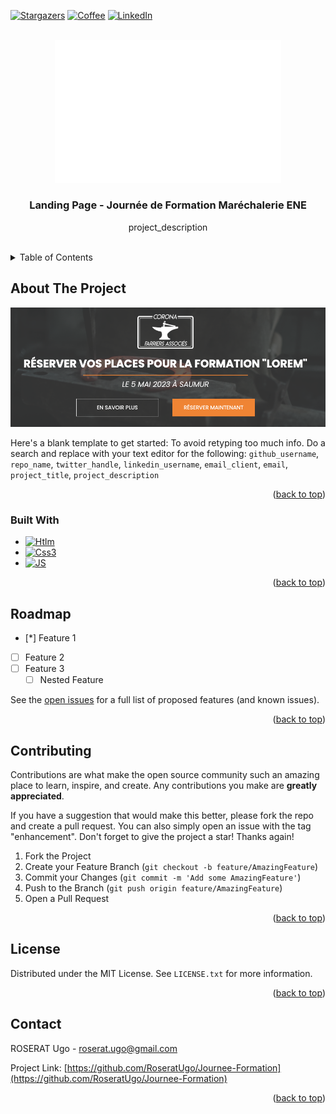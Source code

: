 <!-- Improved compatibility of back to top link: See: https://github.com/othneildrew/Best-README-Template/pull/73 -->
<a name="readme-top"></a>
<!--
*** Thanks for checking out the Best-README-Template. If you have a suggestion
*** that would make this better, please fork the repo and create a pull request
*** or simply open an issue with the tag "enhancement".
*** Don't forget to give the project a star!
*** Thanks again! Now go create something AMAZING! :D
-->



<!-- PROJECT SHIELDS -->
<!--
*** I'm using markdown "reference style" links for readability.
*** Reference links are enclosed in brackets [ ] instead of parentheses ( ).
*** See the bottom of this document for the declaration of the reference variables
*** for contributors-url, forks-url, etc. This is an optional, concise syntax you may use.
*** https://www.markdownguide.org/basic-syntax/#reference-style-links
-->
  [![Stargazers][stars-shield]][stars-url]
  [![Coffee][coffee-shield]][coffee-url]
  [![LinkedIn][linkedin-shield]][linkedin-url]

<!-- PROJECT LOGO -->
<br />
<div align="center">
  <a href="https://github.com/RoseratUgo/Journee-Formation">
    <img src="src/assets/images/logo.png" alt="Logo" width="362px" height="228.5px">
  </a>

<h3 align="center">Landing Page - Journée de Formation Maréchalerie ENE</h3>

  <p align="center">
    project_description
    <br />
    <br />
  </p>
</div>



<!-- TABLE OF CONTENTS -->
<details>
  <summary>Table of Contents</summary>
  <ol>
    <li>
      <a href="#about-the-project">About The Project</a>
      <ul>
        <li><a href="#built-with">Built With</a></li>
      </ul>
    </li>
    <li><a href="#roadmap">Roadmap</a></li>
    <li><a href="#license">License</a></li>
    <li><a href="#contact">Contact</a></li>
  </ol>
</details>



<!-- ABOUT THE PROJECT -->
## About The Project

[![Product Name Screen Shot][product-screenshot]]()

Here's a blank template to get started: To avoid retyping too much info. Do a search and replace with your text editor for the following: `github_username`, `repo_name`, `twitter_handle`, `linkedin_username`, `email_client`, `email`, `project_title`, `project_description`

<p align="right">(<a href="#readme-top">back to top</a>)</p>



### Built With

* [![Htlm][html-shield]][html-url]
* [![Css3][css3-shield]][css3-url]
* [![JS][javascript-shield]][javascript-url]

<p align="right">(<a href="#readme-top">back to top</a>)</p>



<!-- ROADMAP -->
## Roadmap

- [*] Feature 1
- [ ] Feature 2
- [ ] Feature 3
    - [ ] Nested Feature

See the [open issues](https://github.com/github_username/repo_name/issues) for a full list of proposed features (and known issues).

<p align="right">(<a href="#readme-top">back to top</a>)</p>



<!-- CONTRIBUTING -->
## Contributing

Contributions are what make the open source community such an amazing place to learn, inspire, and create. Any contributions you make are **greatly appreciated**.

If you have a suggestion that would make this better, please fork the repo and create a pull request. You can also simply open an issue with the tag "enhancement".
Don't forget to give the project a star! Thanks again!

1. Fork the Project
2. Create your Feature Branch (`git checkout -b feature/AmazingFeature`)
3. Commit your Changes (`git commit -m 'Add some AmazingFeature'`)
4. Push to the Branch (`git push origin feature/AmazingFeature`)
5. Open a Pull Request

<p align="right">(<a href="#readme-top">back to top</a>)</p>



<!-- LICENSE -->
## License

Distributed under the MIT License. See `LICENSE.txt` for more information.

<p align="right">(<a href="#readme-top">back to top</a>)</p>



<!-- CONTACT -->
## Contact

ROSERAT Ugo - roserat.ugo@gmail.com

Project Link: [https://github.com/RoseratUgo/Journee-Formation](https://github.com/RoseratUgo/Journee-Formation)

<p align="right">(<a href="#readme-top">back to top</a>)</p>



<!-- MARKDOWN LINKS & IMAGES -->
<!-- https://www.markdownguide.org/basic-syntax/#reference-style-links -->
[forks-shield]: https://img.shields.io/github/forks/RoseratUgo/Journee-Formation?style=for-the-badge
[forks-url]: https://github.com/RoseratUgo/Journee-Formation/network/members
[stars-shield]: https://img.shields.io/github/stars/RoseratUgo/Journee-Formation?style=for-the-badge
[stars-url]: https://github.com/RoseratUgo/Journee-Formation/stargazers
[issues-shield]: https://img.shields.io/github/issues/RoseratUgo/Journee-Formation?style=for-the-badge
[issues-url]: https://github.com/RoseratUgo/Journee-Formation/issues
[license-shield]: https://img.shields.io/github/license/RoseratUgo/Journee-Formation?style=for-the-badge
[license-url]: https://github.com/RoseratUgo/Journee-Formation/blob/master/LICENSE.txt
[linkedin-shield]: https://img.shields.io/badge/-LinkedIn-black.svg?style=for-the-badge&logo=linkedin&colorB=555
[linkedin-url]: https://www.linkedin.com/in/ugo-roserat/
[product-screenshot]: src/assets/images/screen.png
[html-shield]: https://img.shields.io/badge/HTML5-E34F26?style=for-the-badge&logo=html5&logoColor=white
[html-url]: https://html.com/
[css3-shield]: https://img.shields.io/badge/CSS3-1572B6?style=for-the-badge&logo=css3&logoColor=white
[css3-url]: https://www.w3.org/Style/CSS/Overview.en.html
[javascript-shield]: https://img.shields.io/badge/JavaScript-F7DF1E?style=for-the-badge&logo=javascript&logoColor=black
[javascript-url]: https://www.javascript.com/
[coffee-shield]: https://img.shields.io/badge/Buy_Me_A_Coffee-FFDD00?style=for-the-badge&logo=buy-me-a-coffee&logoColor=black
[coffee-url]: https://www.buymeacoffee.com/RoseratUgo
